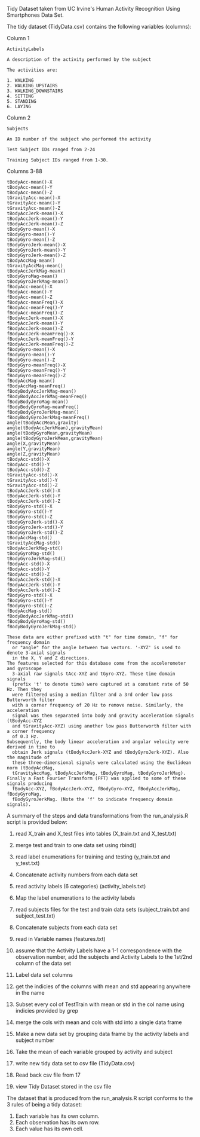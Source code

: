 Tidy Dataset taken from UC Irvine's Human Activity Recognition Using Smartphones Data Set.

The tidy dataset (TidyData.csv) contains the following variables (columns):

Column 1

	ActivityLabels
	
	A description of the activity performed by the subject
	
	The activities are:
	
	1. WALKING
	2. WALKING_UPSTAIRS
	3. WALKING_DOWNSTAIRS
	4. SITTING
	5. STANDING
	6. LAYING	

Column 2

	Subjects
	
	An ID number of the subject who performed the activity
	
	Test Subject IDs ranged from 2-24
	
	Training Subject IDs ranged from 1-30.

Columns 3-88
  
	tBodyAcc-mean()-X
	tBodyAcc-mean()-Y
	tBodyAcc-mean()-Z
	tGravityAcc-mean()-X
	tGravityAcc-mean()-Y
	tGravityAcc-mean()-Z
	tBodyAccJerk-mean()-X
	tBodyAccJerk-mean()-Y
	tBodyAccJerk-mean()-Z
	tBodyGyro-mean()-X
	tBodyGyro-mean()-Y
	tBodyGyro-mean()-Z
	tBodyGyroJerk-mean()-X
	tBodyGyroJerk-mean()-Y
	tBodyGyroJerk-mean()-Z
	tBodyAccMag-mean()
	tGravityAccMag-mean()
	tBodyAccJerkMag-mean()
	tBodyGyroMag-mean()
	tBodyGyroJerkMag-mean()
	fBodyAcc-mean()-X
	fBodyAcc-mean()-Y
	fBodyAcc-mean()-Z
	fBodyAcc-meanFreq()-X
	fBodyAcc-meanFreq()-Y
	fBodyAcc-meanFreq()-Z
	fBodyAccJerk-mean()-X
	fBodyAccJerk-mean()-Y
	fBodyAccJerk-mean()-Z
	fBodyAccJerk-meanFreq()-X
	fBodyAccJerk-meanFreq()-Y
	fBodyAccJerk-meanFreq()-Z
	fBodyGyro-mean()-X
	fBodyGyro-mean()-Y
	fBodyGyro-mean()-Z
	fBodyGyro-meanFreq()-X
	fBodyGyro-meanFreq()-Y
	fBodyGyro-meanFreq()-Z
	fBodyAccMag-mean()
	fBodyAccMag-meanFreq()
	fBodyBodyAccJerkMag-mean()
	fBodyBodyAccJerkMag-meanFreq()
	fBodyBodyGyroMag-mean()
	fBodyBodyGyroMag-meanFreq()
	fBodyBodyGyroJerkMag-mean()
	fBodyBodyGyroJerkMag-meanFreq()
	angle(tBodyAccMean,gravity)
	angle(tBodyAccJerkMean),gravityMean)
	angle(tBodyGyroMean,gravityMean)
	angle(tBodyGyroJerkMean,gravityMean)
	angle(X,gravityMean)
	angle(Y,gravityMean)
	angle(Z,gravityMean)
	tBodyAcc-std()-X
	tBodyAcc-std()-Y
	tBodyAcc-std()-Z
	tGravityAcc-std()-X
	tGravityAcc-std()-Y
	tGravityAcc-std()-Z
	tBodyAccJerk-std()-X
	tBodyAccJerk-std()-Y
	tBodyAccJerk-std()-Z
	tBodyGyro-std()-X
	tBodyGyro-std()-Y
	tBodyGyro-std()-Z
	tBodyGyroJerk-std()-X
	tBodyGyroJerk-std()-Y
	tBodyGyroJerk-std()-Z
	tBodyAccMag-std()
	tGravityAccMag-std()
	tBodyAccJerkMag-std()
	tBodyGyroMag-std()
	tBodyGyroJerkMag-std()
	fBodyAcc-std()-X
	fBodyAcc-std()-Y
	fBodyAcc-std()-Z
	fBodyAccJerk-std()-X
	fBodyAccJerk-std()-Y
	fBodyAccJerk-std()-Z
	fBodyGyro-std()-X
	fBodyGyro-std()-Y
	fBodyGyro-std()-Z
	fBodyAccMag-std()
	fBodyBodyAccJerkMag-std()
	fBodyBodyGyroMag-std()
	fBodyBodyGyroJerkMag-std()

	These data are either prefixed with "t" for time domain, "f" for frequency domain
	  or "angle" for the angle between two vectors. '-XYZ' is used to denote 3-axial signals
	  in the X, Y and Z directions.
	The features selected for this database come from the accelerometer and gyroscope
	  3-axial raw signals tAcc-XYZ and tGyro-XYZ. These time domain signals
	  (prefix 't' to denote time) were captured at a constant rate of 50 Hz. Then they
	  were filtered using a median filter and a 3rd order low pass Butterworth filter
	  with a corner frequency of 20 Hz to remove noise. Similarly, the acceleration
	  signal was then separated into body and gravity acceleration signals (tBodyAcc-XYZ
	  and tGravityAcc-XYZ) using another low pass Butterworth filter with a corner frequency
	  of 0.3 Hz. 
	Subsequently, the body linear acceleration and angular velocity were derived in time to
	  obtain Jerk signals (tBodyAccJerk-XYZ and tBodyGyroJerk-XYZ). Also the magnitude of
	  these three-dimensional signals were calculated using the Euclidean norm (tBodyAccMag,
	  tGravityAccMag, tBodyAccJerkMag, tBodyGyroMag, tBodyGyroJerkMag). 
	Finally a Fast Fourier Transform (FFT) was applied to some of these signals producing
	  fBodyAcc-XYZ, fBodyAccJerk-XYZ, fBodyGyro-XYZ, fBodyAccJerkMag, fBodyGyroMag,
	  fBodyGyroJerkMag. (Note the 'f' to indicate frequency domain signals). 

A summary of the steps and data transformations from the run_analysis.R script is provided below:

1. read X_train and X_test files into tables
	(X_train.txt and X_test.txt)

2. merge test and train to one data set using rbind()
	
3. read label enumerations for training and testing
	(y_train.txt and y_test.txt)

4. Concatenate activity numbers from each data set

5. read activity labels (6 categories)
	(activity_labels.txt)

6. Map the label enumerations to the activity labels

7. read subjects files for the test and train data sets
	(subject_train.txt and subject_test.txt)

8. Concatenate subjects from each data set

9. read in Variable names
	(features.txt)

10. assume that the Activity Labels have a 1-1 correspondence with the observation number,
	add the subjects and Activity Labels to the 1st/2nd column of the data set

11. Label data set columns

12. get the indicies of the columns with mean and std appearing anywhere in the name

13. Subset every col of TestTrain with mean or std in the col name using indicies provided by grep

14. merge the cols with mean and cols with std into a single data frame

15. Make a new data set by grouping data frame by the activity labels and subject number

16. Take the mean of each variable grouped by activity and subject

17. write new tidy data set to csv file (TidyData.csv)

18. Read back csv file from 17

19. view Tidy Dataset stored in the csv file

The dataset that is produced from the run_analysis.R script conforms to the 3 rules of being a tidy dataset:
1. Each variable has its own column.
2. Each observation has its own row.
3. Each value has its own cell.

